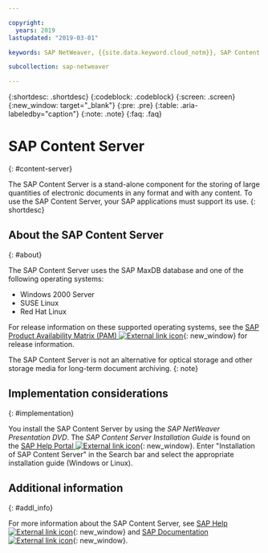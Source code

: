 ```yaml
---

copyright:
  years: 2019
lastupdated: "2019-03-01"

keywords: SAP NetWeaver, {{site.data.keyword.cloud_notm}}, SAP Content Server, SAP Product Availability Matrix, PAM, SAP certified, database

subcollection: sap-netweaver

---
```


{:shortdesc: .shortdesc}
{:codeblock: .codeblock}
{:screen: .screen}
{:new_window: target="_blank"}
{:pre: .pre}
{:table: .aria-labeledby="caption"}
{:note: .note}
{:faq: .faq}

# SAP Content Server
{: #content-server}

The SAP Content Server is a stand-alone component for the storing of large quantities of electronic documents in any format and with any content. To use the SAP Content Server, your SAP applications must support its use.
{: shortdesc}

## About the SAP Content Server
{: #about}

The SAP Content Server uses the SAP MaxDB database and one of the following operating systems:
* Windows 2000 Server
* SUSE Linux
* Red Hat Linux  

For release information on these supported operating systems, see the [SAP Product Availability Matrix (PAM) ![External link icon](../../icons/launch-glyph.svg "External link icon")](https://support.sap.com/en/release-upgrade-maintenance.html#section_1969201630){: new_window} for release information.

The SAP Content Server is not an alternative for optical storage and other storage media for long-term document archiving.
{: note}

## Implementation considerations
{: #implementation}

You install the SAP Content Server by using the _SAP NetWeaver Presentation DVD_. The _SAP Content Server Installation Guide_ is found on the [SAP Help Portal ![External link icon](../../icons/launch-glyph.svg "External link icon")](https://help.sap.com/viewer/index){: new_window}. Enter "Installation of SAP Content Server" in the Search bar and select the appropriate installation guide (Windows or Linux).

## Additional information
{: #addl_info}

For more information about the SAP Content Server, see [SAP Help ![External link icon](../../icons/launch-glyph.svg "External link icon")](https://help.sap.com/viewer/index){: new_window} and [SAP Documentation ![External link icon](../../icons/launch-glyph.svg "External link icon")](https://help.sap.com/viewer/3ad3ba0715c5422eae08578d4c40328d/7.5.13/en-US/4cff90895b605dc6e10000000a42189c.html){: new_window}.
